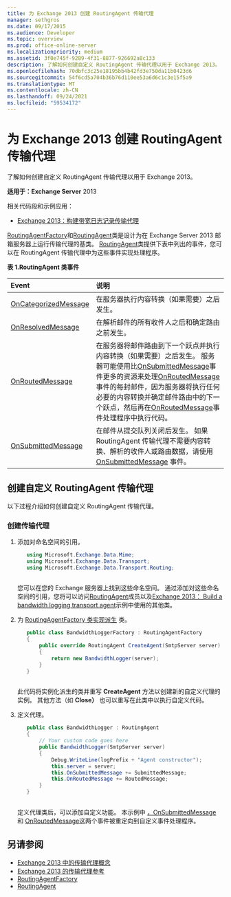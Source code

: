 ```yaml
---
title: 为 Exchange 2013 创建 RoutingAgent 传输代理
manager: sethgros
ms.date: 09/17/2015
ms.audience: Developer
ms.topic: overview
ms.prod: office-online-server
ms.localizationpriority: medium
ms.assetid: 3f0e745f-9289-4f31-8877-926692a8c133
description: 了解如何创建自定义 RoutingAgent 传输代理以用于 Exchange 2013。
ms.openlocfilehash: 70dbfc3c25e18195bb4b42fd3e750da11b0423d6
ms.sourcegitcommit: 54f6cd5a704b36b76d110ee53a6d6c1c3e15f5a9
ms.translationtype: MT
ms.contentlocale: zh-CN
ms.lasthandoff: 09/24/2021
ms.locfileid: "59534172"
---
```

# <a name="create-a-routingagent-transport-agent-for-exchange-2013"></a>为 Exchange 2013 创建 RoutingAgent 传输代理

了解如何创建自定义 RoutingAgent 传输代理以用于 Exchange 2013。
  
**适用于：Exchange Server** 2013
  
相关代码段和示例应用：

- [Exchange 2013：构建带宽日志记录传输代理](https://code.msdn.microsoft.com/Exchange/Exchange-2013-Build-a-d61a4aaa)
  
[RoutingAgentFactory](https://msdn.microsoft.com/library/Microsoft.Exchange.Data.Transport.Routing.RoutingAgentFactory.aspx)和[RoutingAgent](https://msdn.microsoft.com/library/Microsoft.Exchange.Data.Transport.Routing.RoutingAgent.aspx)类是设计为在 Exchange Server 2013 邮箱服务器上运行传输代理的基类。 [RoutingAgent](https://msdn.microsoft.com/library/Microsoft.Exchange.Data.Transport.Routing.RoutingAgent.aspx)类提供下表中列出的事件，您可以在 RoutingAgent 传输代理中为这些事件实现处理程序。 
  
**表 1.RoutingAgent 类事件**

|**Event**|**说明**|
|:-----|:-----|
|[OnCategorizedMessage](https://msdn.microsoft.com/library/Microsoft.Exchange.Data.Transport.Routing.RoutingAgent.OnCategorizedMessage.aspx) <br/> |在服务器执行内容转换（如果需要）之后发生。  <br/> |
|[OnResolvedMessage](https://msdn.microsoft.com/library/Microsoft.Exchange.Data.Transport.Routing.RoutingAgent.OnResolvedMessage.aspx) <br/> |在解析邮件的所有收件人之后和确定路由之前发生。  <br/> |
|[OnRoutedMessage](https://msdn.microsoft.com/library/Microsoft.Exchange.Data.Transport.Routing.RoutingAgent.OnRoutedMessage.aspx) <br/> |在服务器将邮件路由到下一个跃点并执行内容转换（如果需要）之后发生。 服务器可能使用比[OnSubmittedMessage](https://msdn.microsoft.com/library/Microsoft.Exchange.Data.Transport.Routing.RoutingAgent.OnSubmittedMessage.aspx)事件更多的资源来处理[OnRoutedMessage](https://msdn.microsoft.com/library/Microsoft.Exchange.Data.Transport.Routing.RoutingAgent.OnRoutedMessage.aspx)事件的每封邮件，因为服务器将执行任何必要的内容转换并确定邮件路由中的下一个跃点，然后再在[OnRoutedMessage](https://msdn.microsoft.com/library/Microsoft.Exchange.Data.Transport.Routing.RoutingAgent.OnRoutedMessage.aspx)事件处理程序中执行代码。  <br/> |
|[OnSubmittedMessage](https://msdn.microsoft.com/library/Microsoft.Exchange.Data.Transport.Routing.RoutingAgent.OnSubmittedMessage.aspx) <br/> |在邮件从提交队列关闭后发生。 如果 RoutingAgent 传输代理不需要内容转换、解析的收件人或路由数据，请使用 [OnSubmittedMessage](https://msdn.microsoft.com/library/Microsoft.Exchange.Data.Transport.Routing.RoutingAgent.OnSubmittedMessage.aspx) 事件。  <br/> |
   
## <a name="creating-a-custom-routingagent-transport-agent"></a>创建自定义 RoutingAgent 传输代理

以下过程介绍如何创建自定义 RoutingAgent 传输代理。 
  
### <a name="to-create-the-transport-agent"></a>创建传输代理

1. 添加对命名空间的引用。
    
   ```cs
      using Microsoft.Exchange.Data.Mime;
      using Microsoft.Exchange.Data.Transport;
      using Microsoft.Exchange.Data.Transport.Routing;
  
   ```

   您可以在您的 Exchange 服务器上找到这些命名空间。 通过添加对这些命名空间的引用，您将可以访问[RoutingAgent](https://msdn.microsoft.com/library/Microsoft.Exchange.Data.Transport.Routing.RoutingAgent.aspx)成员以及[Exchange 2013： Build a bandwidth logging transport agent](https://code.msdn.microsoft.com/Exchange/Exchange-2013-Build-a-d61a4aaa)示例中使用的其他类。 
    
2. 为 [RoutingAgentFactory 类实现派生](https://msdn.microsoft.com/library/Microsoft.Exchange.Data.Transport.Routing.RoutingAgentFactory.aspx) 类。 
    
   ```cs
      public class BandwidthLoggerFactory : RoutingAgentFactory
      {
          public override RoutingAgent CreateAgent(SmtpServer server)
          {
              return new BandwidthLogger(server);
          }
      }
  
   ```

   此代码将实例化派生的类并重写 **CreateAgent** 方法以创建新的自定义代理的实例。 其他方法（如 **Close）** 也可以重写在此类中以执行自定义代码。 
    
3. 定义代理。
    
   ```cs
      public class BandwidthLogger : RoutingAgent
      {
          // Your custom code goes here
          public BandwidthLogger(SmtpServer server)
          {
              Debug.WriteLine(logPrefix + "Agent constructor");
              this.server = server;
              this.OnSubmittedMessage += SubmittedMessage;
              this.OnRoutedMessage += RoutedMessage;
          }
      }
  
   ```

   定义代理类后，可以添加自定义功能。 本示例中 [，OnSubmittedMessage](https://msdn.microsoft.com/library/Microsoft.Exchange.Data.Transport.Routing.RoutingAgent.OnSubmittedMessage.aspx) 和 [OnRoutedMessage](https://msdn.microsoft.com/library/Microsoft.Exchange.Data.Transport.Routing.RoutingAgent.OnRoutedMessage.aspx)这两个事件被重定向到自定义事件处理程序。 
    
## <a name="see-also"></a>另请参阅

- [Exchange 2013 中的传输代理概念](transport-agent-concepts-in-exchange-2013.md)    
- [Exchange 2013 的传输代理参考](transport-agent-reference-for-exchange-2013.md)    
- [RoutingAgentFactory](https://msdn.microsoft.com/library/Microsoft.Exchange.Data.Transport.Routing.RoutingAgentFactory.aspx)    
- [RoutingAgent](https://msdn.microsoft.com/library/Microsoft.Exchange.Data.Transport.Routing.RoutingAgent.aspx)
    

